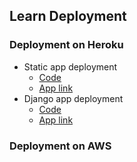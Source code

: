 ## Learn Deployment
### Deployment on Heroku
* Static app deployment
    * [Code](https://github.com/amrit94/Deployment-demo/tree/static-page)
    * [App link](https://static-page-heroku.herokuapp.com/)
* Django app deployment
    * [Code](https://github.com/amrit94/Deployment-demo/tree/heroku-django)
    * [App link](https://blogpost-dj.herokuapp.com/)
    

### Deployment on AWS
